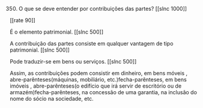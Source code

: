 350. O que se deve entender por contribuições das partes?
[[slnc 1000]]

[[rate 90]]

É o elemento patrimonial.
[[slnc 500]]

A contribuição das partes consiste em qualquer vantagem de tipo patrimonial.
[[slnc 500]]

Pode traduzir-se em  bens ou serviços.
[[slnc 500]]

Assim, as contribuições podem consistir em dinheiro, em bens móveis , abre-parênteses(máquinas, mobiliário, etc.)fecha-parênteses, em bens imóveis , abre-parênteses(o edifício que irá servir de escritório ou de armazém)fecha-parênteses, na concessão de uma garantia, na inclusão do nome do sócio na sociedade, etc.
